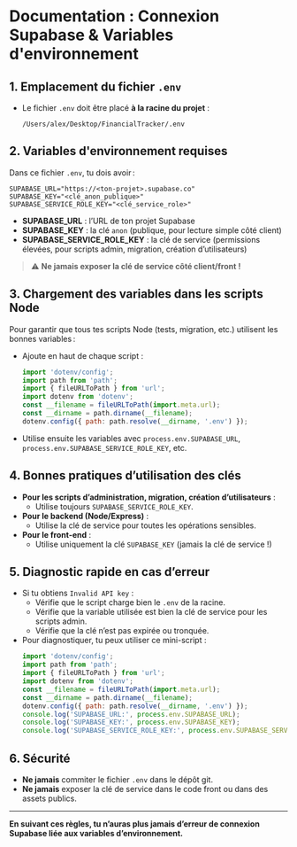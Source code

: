 # Documentation : Connexion Supabase & Variables d'environnement

## 1. Emplacement du fichier `.env`

- Le fichier `.env` doit être placé **à la racine du projet** :
  
  `/Users/alex/Desktop/FinancialTracker/.env`

## 2. Variables d'environnement requises

Dans ce fichier `.env`, tu dois avoir :

```
SUPABASE_URL="https://<ton-projet>.supabase.co"
SUPABASE_KEY="<clé_anon_publique>"
SUPABASE_SERVICE_ROLE_KEY="<clé_service_role>"
```

- **SUPABASE_URL** : l’URL de ton projet Supabase
- **SUPABASE_KEY** : la clé `anon` (publique, pour lecture simple côté client)
- **SUPABASE_SERVICE_ROLE_KEY** : la clé de service (permissions élevées, pour scripts admin, migration, création d’utilisateurs)

> ⚠️ **Ne jamais exposer la clé de service côté client/front !**

## 3. Chargement des variables dans les scripts Node

Pour garantir que tous tes scripts Node (tests, migration, etc.) utilisent les bonnes variables :

- Ajoute en haut de chaque script :
  ```js
  import 'dotenv/config';
  import path from 'path';
  import { fileURLToPath } from 'url';
  import dotenv from 'dotenv';
  const __filename = fileURLToPath(import.meta.url);
  const __dirname = path.dirname(__filename);
  dotenv.config({ path: path.resolve(__dirname, '.env') });
  ```
- Utilise ensuite les variables avec `process.env.SUPABASE_URL`, `process.env.SUPABASE_SERVICE_ROLE_KEY`, etc.

## 4. Bonnes pratiques d’utilisation des clés

- **Pour les scripts d’administration, migration, création d’utilisateurs** :
  - Utilise toujours `SUPABASE_SERVICE_ROLE_KEY`.
- **Pour le backend (Node/Express)** :
  - Utilise la clé de service pour toutes les opérations sensibles.
- **Pour le front-end** :
  - Utilise uniquement la clé `SUPABASE_KEY` (jamais la clé de service !)

## 5. Diagnostic rapide en cas d’erreur

- Si tu obtiens `Invalid API key` :
  - Vérifie que le script charge bien le `.env` de la racine.
  - Vérifie que la variable utilisée est bien la clé de service pour les scripts admin.
  - Vérifie que la clé n’est pas expirée ou tronquée.
- Pour diagnostiquer, tu peux utiliser ce mini-script :
  ```js
  import 'dotenv/config';
  import path from 'path';
  import { fileURLToPath } from 'url';
  import dotenv from 'dotenv';
  const __filename = fileURLToPath(import.meta.url);
  const __dirname = path.dirname(__filename);
  dotenv.config({ path: path.resolve(__dirname, '.env') });
  console.log('SUPABASE_URL:', process.env.SUPABASE_URL);
  console.log('SUPABASE_KEY:', process.env.SUPABASE_KEY);
  console.log('SUPABASE_SERVICE_ROLE_KEY:', process.env.SUPABASE_SERVICE_ROLE_KEY);
  ```

## 6. Sécurité

- **Ne jamais** commiter le fichier `.env` dans le dépôt git.
- **Ne jamais** exposer la clé de service dans le code front ou dans des assets publics.

---

**En suivant ces règles, tu n’auras plus jamais d’erreur de connexion Supabase liée aux variables d’environnement.** 